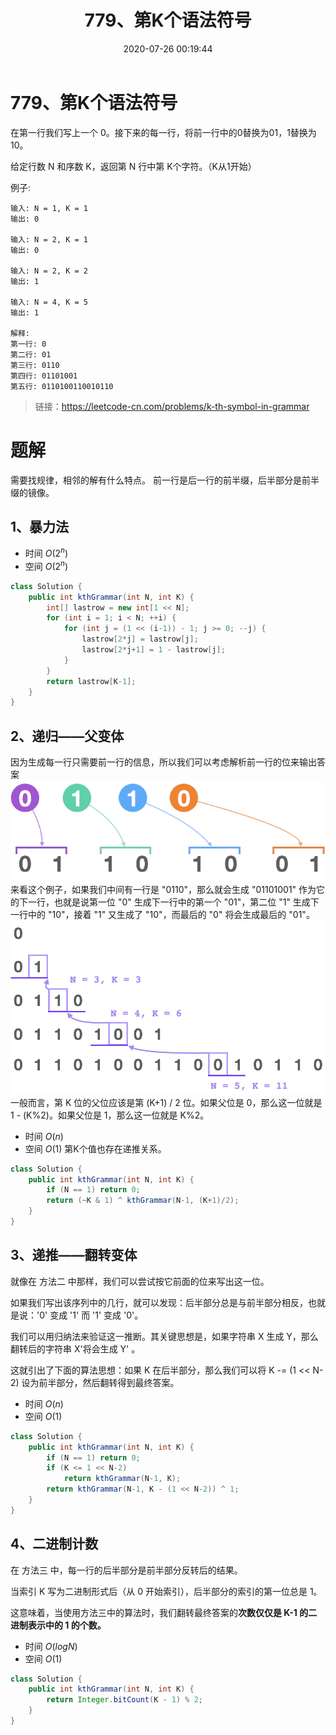 ﻿---
title: 779、第K个语法符号
categories:
- leetcode
tags:
  - null
date: 2020-07-26 00:19:44
---

# 779、第K个语法符号
在第一行我们写上一个 0。接下来的每一行，将前一行中的0替换为01，1替换为10。

给定行数 N 和序数 K，返回第 N 行中第 K个字符。（K从1开始）


例子:
```
输入: N = 1, K = 1
输出: 0

输入: N = 2, K = 1
输出: 0

输入: N = 2, K = 2
输出: 1

输入: N = 4, K = 5
输出: 1

解释:
第一行: 0
第二行: 01
第三行: 0110
第四行: 01101001
第五行: 0110100110010110
```
> 链接：https://leetcode-cn.com/problems/k-th-symbol-in-grammar

# 题解
需要找规律，相邻的解有什么特点。
前一行是后一行的前半缀，后半部分是前半缀的镜像。
## 1、暴力法
- 时间 $O(2^n)$
- 空间 $O(2^n)$
```java
class Solution {
    public int kthGrammar(int N, int K) {
        int[] lastrow = new int[1 << N];
        for (int i = 1; i < N; ++i) {
            for (int j = (1 << (i-1)) - 1; j >= 0; --j) {
                lastrow[2*j] = lastrow[j];
                lastrow[2*j+1] = 1 - lastrow[j];
            }
        }
        return lastrow[K-1];
    }
}
```
## 2、递归——父变体
因为生成每一行只需要前一行的信息，所以我们可以考虑解析前一行的位来输出答案
![](\/images/779-parent.png)
来看这个例子，如果我们中间有一行是 "0110"，那么就会生成 "01101001" 作为它的下一行，也就是说第一位 "0" 生成下一行中的第一个 "01"，第二位 "1" 生成下一行中的 "10"，接着 "1" 又生成了 "10"，而最后的 "0" 将会生成最后的 "01"。
![](/images/779-link.png)
一般而言，第 K 位的父位应该是第 (K+1) / 2 位。如果父位是 0，那么这一位就是 1 - (K%2)。如果父位是 1，那么这一位就是 K%2。
- 时间 $O(n)$
- 空间 $O(1)$
第K个值也存在递推关系。
```java
class Solution {
    public int kthGrammar(int N, int K) {
        if (N == 1) return 0;
        return (~K & 1) ^ kthGrammar(N-1, (K+1)/2);
    }
}
```
## 3、递推——翻转变体
就像在 方法二 中那样，我们可以尝试按它前面的位来写出这一位。

如果我们写出该序列中的几行，就可以发现：后半部分总是与前半部分相反，也就是说：'0' 变成 '1' 而 '1' 变成 '0'。

我们可以用归纳法来验证这一推断。其关键思想是，如果字符串 X 生成 Y，那么翻转后的字符串 X&#x27;将会生成 Y&#x27;
 。

这就引出了下面的算法思想：如果 K 在后半部分，那么我们可以将 K -= (1 << N-2) 设为前半部分，然后翻转得到最终答案。
- 时间 $O(n)$
- 空间 $O(1)$
```java
class Solution {
    public int kthGrammar(int N, int K) {
        if (N == 1) return 0;
        if (K <= 1 << N-2)
            return kthGrammar(N-1, K);
        return kthGrammar(N-1, K - (1 << N-2)) ^ 1;
    }
}
```

## 4、二进制计数
在 方法三 中，每一行的后半部分是前半部分反转后的结果。

当索引 K 写为二进制形式后（从 0 开始索引），后半部分的索引的第一位总是 1。

这意味着，当使用方法三中的算法时，我们翻转最终答案的**次数仅仅是 K-1 的二进制表示中的 1 的个数。**
 
- 时间 $O(log N)$
- 空间 $O(1)$
```java
class Solution {
    public int kthGrammar(int N, int K) {
        return Integer.bitCount(K - 1) % 2;
    }
}
```